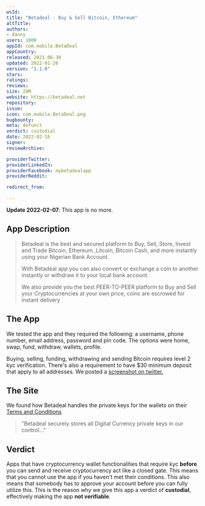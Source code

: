 ```yaml
---
wsId: 
title: "Betadeal - Buy & Sell Bitcoin, Ethereum"
altTitle: 
authors:
- danny
users: 1000
appId: com.mobile.BetaDeal
appCountry: 
released: 2021-06-30
updated: 2022-01-26
version: "1.1.0"
stars: 
ratings: 
reviews: 
size: 28M
website: https://betadeal.net
repository: 
issue: 
icon: com.mobile.BetaDeal.png
bugbounty: 
meta: defunct
verdict: custodial
date: 2022-02-16
signer: 
reviewArchive:

providerTwitter: 
providerLinkedIn: 
providerFacebook: mybetadealapp
providerReddit: 

redirect_from:

---
```


**Update 2022-02-07**: This app is no more.

## App Description

> Betadeal is the best and secured platform to Buy, Sell, Store, Invest and Trade Bitcoin, Ethereum ,Litcoin, Bitcoin Cash, and more instantly using your Nigerian Bank Account.
>
> With Betadeal app you can also convert or exchange a coin to another instantly or withdraw it to your local bank account.
>
> We also provide you the best PEER-TO-PEER platform to Buy and Sell your Cryptocurrencies at your own price, coins are escrowed for instant delivery

## The App

We tested the app and they required the following: a username, phone number, email address, password and pin code. The options were home, swap, fund, withdraw, wallets, profile.

Buying, selling, funding, withdrawing and sending Bitcoin requires level 2 kyc verification. There's also a requirement to have $30 minimum deposit that apply to all addresses. We posted a [screenshot on twitter.](https://twitter.com/BitcoinWalletz/status/1456159262871224321/photo/1)

## The Site

We found how Betadeal handles the private keys for the wallets on their [Terms and Conditions](https://www.betadeal.net/terms-conditions)

> "Betadeal securely stores all Digital Currency private keys in our control..."

## Verdict

Apps that have cryptocurrency wallet functionalities that require kyc **before** you can send and receive cryptocurrency act like a closed gate. This means that you cannot use the app if you haven't met their conditions. This also means that somebody has to approve your account before you can fully utilize this. This is the reason why we give this app a verdict of **custodial**, effectively making the app **not verifiable**.
